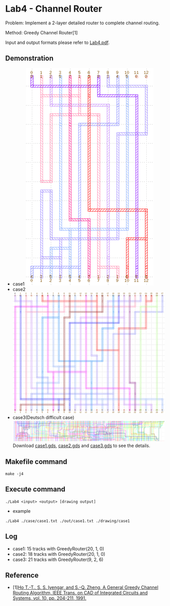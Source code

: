 # Lab4 - Channel Router
Problem: Implement a 2-layer detailed router to complete channel routing.

Method: Greedy Channel Router[1]

Input and output formats please refer to [Lab4.pdf](./Lab4.pdf).

## Demonstration
* case1
![](./drawing/case1.png)
* case2
![](./drawing/case2.png)
* case3(Deutsch
difficult case)
![](./drawing/case3.png)
Download [case1.gds](./drawing/case1.gds), [case2.gds](./drawing/case2.gds) and [case3.gds](./drawing/case3.gds) to see the details.

## Makefile command
```
make -j4
```

## Execute command
```
./Lab4 <input> <output> [drawing output]
```
* example
```
./Lab4 ./case/case1.txt ./out/case1.txt ./drawing/case1
```

## Log
* case1: 15 tracks with GreedyRouter(20, 1, 0)
* case2: 18 tracks with GreedyRouter(20, 1, 0)
* case3: 21 tracks with GreedyRouter(9, 2, 6)

## Reference 
* \[1\][Ho T.-T., S. S. Iyengar, and S.-Q. Zheng, A General  Greedy Channel Routing Algorithm, IEEE Trans. on CAD of Integrated Circuits and Systems, vol. 10, pp. 204-211, 1991.](https://ieeexplore.ieee.org/document/1585533/citations?tabFilter=papers#citations)

